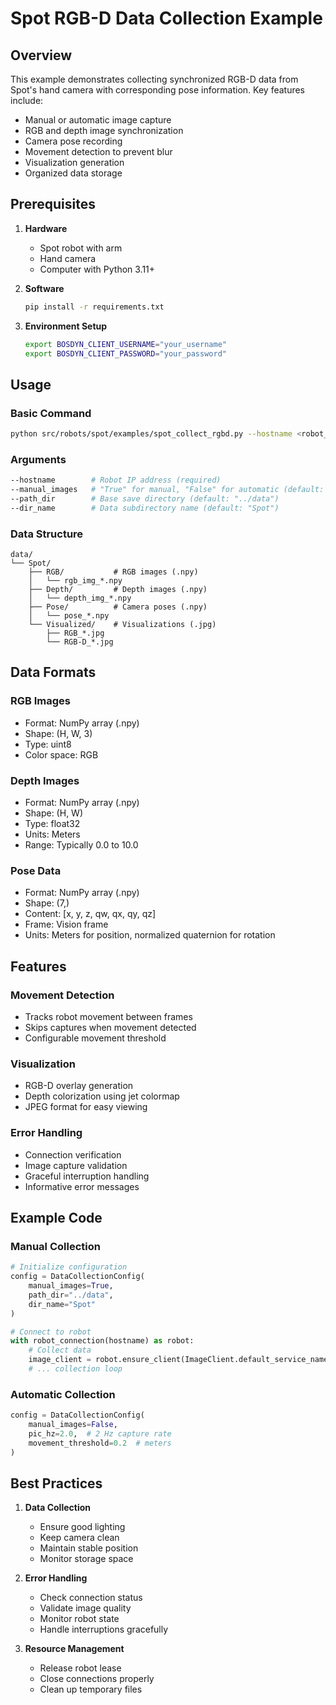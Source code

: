 # Spot RGB-D Data Collection Example

## Overview

This example demonstrates collecting synchronized RGB-D data from Spot's hand camera with corresponding pose information. Key features include:

- Manual or automatic image capture
- RGB and depth image synchronization
- Camera pose recording
- Movement detection to prevent blur
- Visualization generation
- Organized data storage

## Prerequisites

1. **Hardware**
   - Spot robot with arm
   - Hand camera
   - Computer with Python 3.11+

2. **Software**
   ```bash
   pip install -r requirements.txt
   ```

3. **Environment Setup**
   ```bash
   export BOSDYN_CLIENT_USERNAME="your_username"
   export BOSDYN_CLIENT_PASSWORD="your_password"
   ```

## Usage

### Basic Command
```bash
python src/robots/spot/examples/spot_collect_rgbd.py --hostname <robot_ip>
```

### Arguments
```bash
--hostname        # Robot IP address (required)
--manual_images   # "True" for manual, "False" for automatic (default: "True")
--path_dir        # Base save directory (default: "../data")
--dir_name        # Data subdirectory name (default: "Spot")
```

### Data Structure
```
data/
└── Spot/
    ├── RGB/           # RGB images (.npy)
    │   └── rgb_img_*.npy
    ├── Depth/         # Depth images (.npy)
    │   └── depth_img_*.npy
    ├── Pose/          # Camera poses (.npy)
    │   └── pose_*.npy
    └── Visualized/    # Visualizations (.jpg)
        ├── RGB_*.jpg
        └── RGB-D_*.jpg
```

## Data Formats

### RGB Images
- Format: NumPy array (.npy)
- Shape: (H, W, 3)
- Type: uint8
- Color space: RGB

### Depth Images
- Format: NumPy array (.npy)
- Shape: (H, W)
- Type: float32
- Units: Meters
- Range: Typically 0.0 to 10.0

### Pose Data
- Format: NumPy array (.npy)
- Shape: (7,)
- Content: [x, y, z, qw, qx, qy, qz]
- Frame: Vision frame
- Units: Meters for position, normalized quaternion for rotation

## Features

### Movement Detection
- Tracks robot movement between frames
- Skips captures when movement detected
- Configurable movement threshold

### Visualization
- RGB-D overlay generation
- Depth colorization using jet colormap
- JPEG format for easy viewing

### Error Handling
- Connection verification
- Image capture validation
- Graceful interruption handling
- Informative error messages

## Example Code

### Manual Collection
```python
# Initialize configuration
config = DataCollectionConfig(
    manual_images=True,
    path_dir="../data",
    dir_name="Spot"
)

# Connect to robot
with robot_connection(hostname) as robot:
    # Collect data
    image_client = robot.ensure_client(ImageClient.default_service_name)
    # ... collection loop
```

### Automatic Collection
```python
config = DataCollectionConfig(
    manual_images=False,
    pic_hz=2.0,  # 2 Hz capture rate
    movement_threshold=0.2  # meters
)
```

## Best Practices

1. **Data Collection**
   - Ensure good lighting
   - Keep camera clean
   - Maintain stable position
   - Monitor storage space

2. **Error Handling**
   - Check connection status
   - Validate image quality
   - Monitor robot state
   - Handle interruptions gracefully

3. **Resource Management**
   - Release robot lease
   - Close connections properly
   - Clean up temporary files 